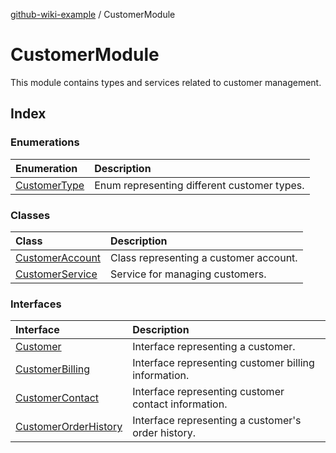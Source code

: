[github-wiki-example](../wiki/Home) / CustomerModule

# CustomerModule

This module contains types and services related to customer management.

## Index

### Enumerations

| Enumeration | Description |
| :------ | :------ |
| [CustomerType](../wiki/CustomerModule.Enumeration.CustomerType) | Enum representing different customer types. |

### Classes

| Class | Description |
| :------ | :------ |
| [CustomerAccount](../wiki/CustomerModule.Class.CustomerAccount) | Class representing a customer account. |
| [CustomerService](../wiki/CustomerModule.Class.CustomerService) | Service for managing customers. |

### Interfaces

| Interface | Description |
| :------ | :------ |
| [Customer](../wiki/CustomerModule.Interface.Customer) | Interface representing a customer. |
| [CustomerBilling](../wiki/CustomerModule.Interface.CustomerBilling) | Interface representing customer billing information. |
| [CustomerContact](../wiki/CustomerModule.Interface.CustomerContact) | Interface representing customer contact information. |
| [CustomerOrderHistory](../wiki/CustomerModule.Interface.CustomerOrderHistory) | Interface representing a customer's order history. |
